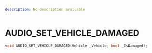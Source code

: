 ```yaml
---
description: No description available 
---
```


# AUDIO_SET_VEHICLE_DAMAGED

```cpp
void AUDIO_SET_VEHICLE_DAMAGED(Vehicle _Vehicle, bool _IsDamaged);
```